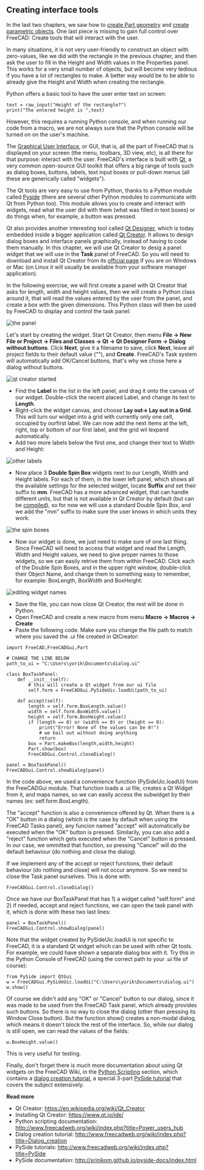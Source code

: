 ## Creating interface tools

In the last two chapters, we saw how to [create Part geometry](creating_and_manipulating_geometry.md) and [create parametric objects](creating_parametric_objects.md). One last piece is missing to gain full control over FreeCAD: Create tools that will interact with the user.

In many situations, it is not very user-friendly to construct an object with zero-values, like we did with the rectangle in the previous chapter, and then ask the user to fill in the Height and Width values in the Properties panel. This works for a very small number of objects, but will become very tedious if you have a lot of rectangles to make. A better way would be to be able to already give the Height and Width when creating the rectangle.

Python offers a basic tool to have the user enter text on screen:

```
text = raw_input("Height of the rectangle?")
print("The entered height is ",text)
```

However, this requires a running Python console, and when running our code from a macro, we are not always sure that the Python console will be turned on on the user's machine.

The [Graphical User Interface](https://en.wikipedia.org/wiki/Graphical_user_interface), or GUI, that is, all the part of FreeCAD that is displayed on your screen (the menu, toolbars, 3D view, etc), is all there for that purpose: interact with the user. FreeCAD's interface is built with [Qt](https://en.wikipedia.org/wiki/Qt_(software)), a very common open-source GUI toolkit that offers a big range of tools such as dialog boxes, buttons, labels, text input boxes or pull-down menus (all these are generically called "widgets").

The Qt tools are very easy to use from Python, thanks to a Python module called [Pyside](https://en.wikipedia.org/wiki/PySide) (there are several other Python modules to communicate with Qt from Python too). This module allows you to create and interact with widgets, read what the user did with them (what was filled in text boxes) or do things when, for example, a button was pressed.

Qt also provides another interesting tool called [Qt Designer](http://doc.qt.io/qt-4.8/designer-manual.html), which is today embedded inside a bigger application called [Qt Creator](https://en.wikipedia.org/wiki/Qt_Creator). It allows to design dialog boxes and interface panels graphically, instead of having to code them manually. In this chapter, we will use Qt Creator to desig a panel widget that we will use in the **Task** panel of FreeCAD. So you will need to download and install Qt Creator from its [official page](https://www.qt.io/ide/) if you are on Windows or Mac (on Linux it will usually be available from your software manager application).

In the following exercise, we will first create a panel with Qt Creator that asks for length, width and height values, then we will create a Python class around it, that will read the values entered by the user from the panel, and create a box with the given dimensions. This Python class will then be used by FreeCAD to display and control the task panel:

![the panel](http://www.freecadweb.org/wiki/images/0/0b/Exercise_python_07.jpg)

Let's start by creating the widget. Start Qt Creator, then menu **File → New File or Project → Files and Classes → Qt → Qt Designer Form → Dialog without buttons**. Click **Next**, give it a filename to save, click **Next**, leave all project fields to their default value ("<none>"), and **Create**. FreeCAD's Task system will automatically add OK/Cancel buttons, that's why we chose here a dialog without buttons.

![qt creator started](http://www.freecadweb.org/wiki/images/9/91/Exercise_python_06.jpg)

* Find the **Label** in the list in the left panel, and drag it onto the canvas of our widget. Double-click the recent placed Label, and change its text to **Length**.
* Right-click the widget canvas, and choose **Lay out→ Lay out in a Grid**. This will turn our widget into a grid with currently only one cell, occupied by ourfirst label. We can now add the next items at the left, right, top or bottom of our first label, and the grid wil lexpand automatically.
* Add two more labels below the first one, and change their text to Width and Height:

![other labels](http://www.freecadweb.org/wiki/images/c/cf/Exercise_python_08.jpg)

* Now place 3 **Double Spin Box** widgets next to our Length, Width and Height labels. For each of them, in the lower left panel, which shows all the available settings for the selected widget, locate **Suffix** and set their suffix to **mm**. FreeCAD has a more advanced widget, that can handle different units, but that is not available in Qt Creator by default (but can be [compiled](http://www.freecadweb.org/wiki/index.php?title=CompileOnUnix#Qt_designer_plugin)), so for now we will use a standard Double Spin Box, and we add the "mm" suffix to make sure the user knows in which units they work:

![the spin boxes](http://www.freecadweb.org/wiki/images/a/aa/Exercise_python_09.jpg)

* Now our widget is done, we just need to make sure of one last thing. Since FreeCAD will need to access that widget and read the Length, Width and Height values, we need to give proper names to those widgets, so we can easily retrive them from within FreeCAD. Click each of the Double Spin Boxes, and in the upper right window, double-click their Object Name, and change them to something easy to remember, for example: BoxLength, BoxWidth and BoxHeight:

![editing widget names](http://www.freecadweb.org/wiki/images/2/2c/Exercise_python_10.jpg)

* Save the file, you can now close Qt Creator, the rest will be done in Python.
* Open FreeCAD and create a new macro from menu **Macro → Macros → Create**
* Paste the following code. Make sure you change the file path to match where you saved the .ui file created in QtCreator:

```
import FreeCAD,FreeCADGui,Part

# CHANGE THE LINE BELOW
path_to_ui = "C:\Users\yorik\Documents\dialog.ui"

class BoxTaskPanel:
    def __init__(self):
        # this will create a Qt widget from our ui file
        self.form = FreeCADGui.PySideUic.loadUi(path_to_ui)

    def accept(self):
        length = self.form.BoxLength.value()
        width = self.form.BoxWidth.value()
        height = self.form.BoxHeight.value()
        if (length == 0) or (width == 0) or (height == 0):
            print("Error! None of the values can be 0!")
            # we bail out without doing anything
            return
        box = Part.makeBox(length,width,height)
        Part.show(box)
        FreeCADGui.Control.closeDialog()
        
panel = BoxTaskPanel()
FreeCADGui.Control.showDialog(panel)
```

In the code above, we used a convenience function (PySideUic.loadUi) from the FreeCADGui module. That function loads a .ui file, creates a Qt Widget from it, and maps names, so we can easily access the subwidget by their names (ex: self.form.BoxLength).

The "accept" function is also a convenience offered by Qt. When there is a "OK" button in a dialog (which is the case by default when using the FreeCAD Tasks panel), any funcion named "accept" will automatically be executed when the "OK" button is pressed. Similarily, you can also add a "reject" function which gets executed when the "Cancel" button is pressed. In our case, we ommitted that function, so pressing "Cancel" will do the default behaviour (do nothing and close the dialog).

If we implement any of the accept or reject functions, their default behaviour (do nothing and close) will not occur anymore. So we need to close the Task panel ourselves. This is done with:

`FreeCADGui.Control.closeDialog()`

Once we have our BoxTaskPanel that has 1) a widget called "self.form" and 2) if needed, accept and reject functions, we can open the task panel with it, which is done with these two last lines:

```
panel = BoxTaskPanel()
FreeCADGui.Control.showDialog(panel)
```

Note that the widget created by PySideUic.loadUi is not specific to FreeCAD, it is a standard Qt widget which can be used with other Qt tools. For example, we could have shown a separate dialog box with it. Try this in the Python Console of FreeCAD (using the correct path to your .ui file of course):

```
from PySide import QtGui
w = FreeCADGui.PySideUic.loadUi("C:\Users\yorik\Documents\dialog.ui")
w.show()
```

Of course we didn't add any "OK" or "Cancel" button to our dialog, since it was made to be used from the FreeCAD Task panel, which already provides such buttons. So there is no way to close the dialog (other than pressing its Window Close button). But the function show() creates a non-modal dialog, which means it doesn't block the rest of the interface. So, while our dialog is still open, we can read the values of the fields:

`w.BoxHeight.value()`

This is very useful for testing.

Finally, don't forget there is much more documentation about using Qt widgets on the FreeCAD Wiki, in the [Python Scripting](http://www.freecadweb.org/wiki/index.php?title=Power_users_hub) section, which contains a [dialog creation tutorial](http://www.freecadweb.org/wiki/index.php?title=Dialog_creation), a special 3-part [PySide tutorial](http://www.freecadweb.org/wiki/index.php?title=PySide) that covers the subject extensively.

**Read more**

* Qt Creator: https://en.wikipedia.org/wiki/Qt_Creator
* Installing Qt Creator: https://www.qt.io/ide/
* Python scripting documentation: http://www.freecadweb.org/wiki/index.php?title=Power_users_hub
* Dialog creation tutorial: http://www.freecadweb.org/wiki/index.php?title=Dialog_creation
* PySide tutorials: http://www.freecadweb.org/wiki/index.php?title=PySide
* PySide documentation: http://srinikom.github.io/pyside-docs/index.html

